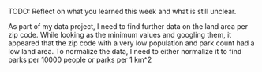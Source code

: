 TODO: Reflect on what you learned this week and what is still unclear.

As part of my data project, I need to find further data on the land area per zip code. While looking as the minimum values and googling them, it appeared that the zip code with a very low population and park count had a low land area. To normalize the data, I need to either normalize it to find parks per 10000 people or parks per 1 km^2